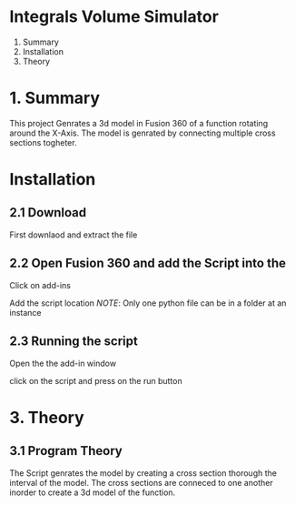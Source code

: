 Integrals Volume Simulator
=======

 1. Summary
 2. Installation
 3. Theory


# 1. Summary

This project Genrates a 3d model in Fusion 360 of a function rotating around the X-Axis. The model is genrated by connecting multiple cross sections togheter.

# Installation

## 2.1 Download

First downlaod and extract the file

## 2.2 Open Fusion 360 and add the Script into the  

Click on add-ins

[logo]: https://github.com/HasinZaman/integrals-volume-simulator/blob/master/readMeAssets/1.PNG
[logo]: https://github.com/HasinZaman/integrals-volume-simulator/blob/master/readMeAssets/2.PNG
[logo]: https://github.com/HasinZaman/integrals-volume-simulator/blob/master/readMeAssets/3.PNG


Add the script location
*NOTE*: Only one python file can be in a folder at an instance

[logo]: https://github.com/HasinZaman/integrals-volume-simulator/blob/master/readMeAssets/4.PNG
[logo]: https://github.com/HasinZaman/integrals-volume-simulator/blob/master/readMeAssets/5.PNG
[logo]: https://github.com/HasinZaman/integrals-volume-simulator/blob/master/readMeAssets/6.PNG
[logo]: https://github.com/HasinZaman/integrals-volume-simulator/blob/master/readMeAssets/7.PNG

## 2.3 Running the script

Open the the add-in window

[logo]: https://github.com/HasinZaman/integrals-volume-simulator/blob/master/readMeAssets/8.PNG

click on the script and press on the run button


# 3. Theory

## 3.1 Program Theory

The Script genrates the model by creating a cross section thorough the interval of the model.
The cross sections are conneced to one another inorder to create a 3d model of the function.


